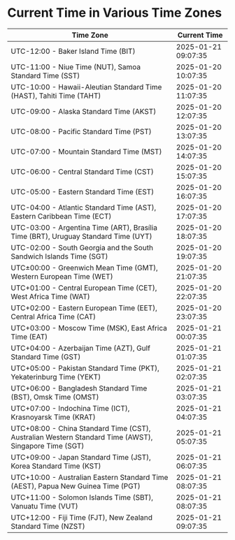 # Current Time in Various Time Zones

| Time Zone | Current Time |
|-----------|--------------|
| UTC-12:00 - Baker Island Time (BIT) | 2025-01-21 09:07:35 |
| UTC-11:00 - Niue Time (NUT), Samoa Standard Time (SST) | 2025-01-20 10:07:35 |
| UTC-10:00 - Hawaii-Aleutian Standard Time (HAST), Tahiti Time (TAHT) | 2025-01-20 11:07:35 |
| UTC-09:00 - Alaska Standard Time (AKST) | 2025-01-20 12:07:35 |
| UTC-08:00 - Pacific Standard Time (PST) | 2025-01-20 13:07:35 |
| UTC-07:00 - Mountain Standard Time (MST) | 2025-01-20 14:07:35 |
| UTC-06:00 - Central Standard Time (CST) | 2025-01-20 15:07:35 |
| UTC-05:00 - Eastern Standard Time (EST) | 2025-01-20 16:07:35 |
| UTC-04:00 - Atlantic Standard Time (AST), Eastern Caribbean Time (ECT) | 2025-01-20 17:07:35 |
| UTC-03:00 - Argentina Time (ART), Brasília Time (BRT), Uruguay Standard Time (UYT) | 2025-01-20 18:07:35 |
| UTC-02:00 - South Georgia and the South Sandwich Islands Time (SGT) | 2025-01-20 19:07:35 |
| UTC±00:00 - Greenwich Mean Time (GMT), Western European Time (WET) | 2025-01-20 21:07:35 |
| UTC+01:00 - Central European Time (CET), West Africa Time (WAT) | 2025-01-20 22:07:35 |
| UTC+02:00 - Eastern European Time (EET), Central Africa Time (CAT) | 2025-01-20 23:07:35 |
| UTC+03:00 - Moscow Time (MSK), East Africa Time (EAT) | 2025-01-21 00:07:35 |
| UTC+04:00 - Azerbaijan Time (AZT), Gulf Standard Time (GST) | 2025-01-21 01:07:35 |
| UTC+05:00 - Pakistan Standard Time (PKT), Yekaterinburg Time (YEKT) | 2025-01-21 02:07:35 |
| UTC+06:00 - Bangladesh Standard Time (BST), Omsk Time (OMST) | 2025-01-21 03:07:35 |
| UTC+07:00 - Indochina Time (ICT), Krasnoyarsk Time (KRAT) | 2025-01-21 04:07:35 |
| UTC+08:00 - China Standard Time (CST), Australian Western Standard Time (AWST), Singapore Time (SGT) | 2025-01-21 05:07:35 |
| UTC+09:00 - Japan Standard Time (JST), Korea Standard Time (KST) | 2025-01-21 06:07:35 |
| UTC+10:00 - Australian Eastern Standard Time (AEST), Papua New Guinea Time (PGT) | 2025-01-21 08:07:35 |
| UTC+11:00 - Solomon Islands Time (SBT), Vanuatu Time (VUT) | 2025-01-21 08:07:35 |
| UTC+12:00 - Fiji Time (FJT), New Zealand Standard Time (NZST) | 2025-01-21 09:07:35 |
